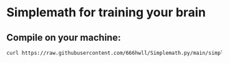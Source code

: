 # Simplemath for training your brain 

## Compile on your machine:

``` bash
curl https://raw.githubusercontent.com/666hwll/Simplemath.py/main/simplemath.py > simplemath.py && python -c "import py_compile; py_compile.compile('simplemath.py', cfile='simplemath')" && chmod +x simplemath && sudo mv simplemath /usr/local/bin/

```
